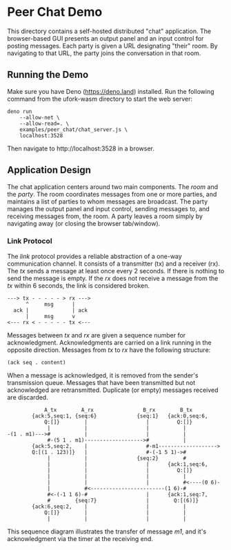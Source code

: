 # Peer Chat Demo

This directory contains
a self-hosted distributed "chat" application.
The browser-based GUI presents an output panel
and an input control for posting messages.
Each party is given a URL designating "their" room.
By navigating to that URL,
the party joins the conversation
in that room.

## Running the Demo

Make sure you have Deno (https://deno.land) installed.
Run the following command from the ufork-wasm directory to start the web server:

    deno run
        --allow-net \
        --allow-read=. \
        examples/peer_chat/chat_server.js \
        localhost:3528

Then navigate to http://localhost:3528 in a browser.

## Application Design

The chat application centers around two main components.
The _room_ and the _party_.
The room coordinates messages from one or more parties,
and maintains a list of parties
to whom messages are broadcast.
The party manages the output panel and input control,
sending messages to, and receiving messages from,
the room.
A party leaves a room
simply by navigating away
(or closing the browser tab/window).

### Link Protocol

The _link_ protocol provides a reliable abstraction
of a one-way communication channel.
It consists of a transmitter (tx)
and a receiver (rx).
The _tx_ sends a message
at least once every 2 seconds.
If there is nothing to send
the message is empty.
If the _rx_ does not receive a message
from the _tx_ within 6 seconds,
the link is considered broken.

    ---> tx - - - - - > rx --->
          ^     msg      |
      ack |              | ack
          |     msg      v
    <--- rx < - - - - - tx <---

Messages between _tx_ and _rx_
are given a sequence number for acknowledgment.
Acknowledgments are carried
on a link running in the opposite direction.
Messages from _tx_ to _rx_
have the following structure:

    (ack seq . content)

When a message is acknowledged,
it is removed from the sender's
transmission queue.
Messages that have been transmitted
but not acknowledged
are retransmitted.
Duplicate (or empty) messages received
are discarded.

                A_tx        A_rx                B_rx        B_tx
            {ack:5,seq:1, {seq:6}             {seq:1}   {ack:0,seq:6,
                Q:[]}        |                   |         Q:[]}
                 |           |                   |           |
    -(1 . m1)--->#           |                   |           |
                 #-(5 1 . m1)------------------->#           |
            {ack:5,seq:2,    |                   #-m1------------------->
            Q:[(1 . 123)]}   |                   #-(-1 5 1)->#
                 |           |                {seq:2}        #
                 |           |                   |      {ack:1,seq:6,
                 |           |                   |         Q:[]}
                 |           |                   |           |
                 |           |                   |           #<----(0 6)-
                 |           #<------------------------(1 6)-#
                 #<-(-1 1 6)-#                   |      {ack:1,seq:7,
                 #        {seq:7}                |        Q:[(6)]}
            {ack:6,seq:2,    |                   |           |
                Q:[]}        |                   |           |
                 |           |                   |           |

This sequence diagram illustrates the transfer of message _m1_,
and it's acknowledgment via the timer at the receiving end.
